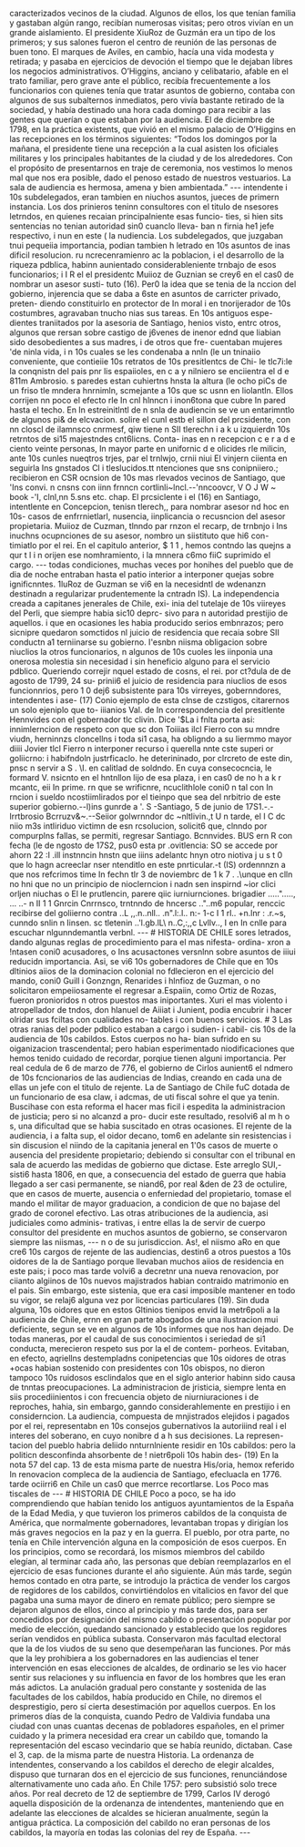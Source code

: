 caracterizados vecinos de la ciudad. Algunos de ellos, los que tenían familia y gastaban algún rango, recibían numerosas visitas; pero otros vivían en un grande aislamiento. El presidente XiuRoz de Guzmán era un tipo de los primeros; y sus salones fueron el centro de reunión de las personas de buen tono. El marques de Aviles, en cambio, hacía una vida modesta y retirada; y pasaba en ejercicios de devoción el tiempo que le dejaban libres los negocios administrativos. O’Higgins, anciano y celibatario, afable en el trato familiar, pero grave ante el público, recibía frecuentemente a los funcionarios con quienes tenía que tratar asuntos de gobierno, contaba con algunos de sus subalternos inmediatos, pero vivía bastante retirado de la sociedad, y había destinado una hora cada domingo para recibir a las gentes que querían o que estaban por la audiencia. El de diciembre de 1798, en la práctica existents, que vivió en el mismo palacio de O’Higgins en las recepciones en los términos siguientes: “Todos los domingos por la mañana, el presidente tiene una recepción a la cual asisten los oficiales militares y los principales habitantes de la ciudad y de los alrededores. Con el propósito de presentarnos en traje de ceremonia, nos vestimos lo menos mal que nos era posible, dado el penoso estado de nuestros vestuarios. La sala de audiencia es hermosa, amena y bien ambientada.” --- intendente i 10s subdelegados, eran tambien en niuchos asuntos, jueces de primern instancia. Los dos prinieros teninn consultores con el titulo de nsesores letrndos, en quienes recaian principalniente esas funcio- ties, si hien sits sentencias no tenian autoridad sin0 cuanclo Ileva- ban n firnia he1 jefe respectivo, i nun en este ( la nudiencia. Los subdelegados, que juzgaban tnui pequeiia importancia, podian tambien h letrado en 10s asuntos de inas dificil resolucion. ru ncrecenramienro ac la poblacion, i el desarrollo de la riqueza pdblica, habinn aunientado considerableniente trnbajo de esos funcionarios; i I R el el presidentc Muiioz de Guznian se crey6 en el cas0 de nombrar un asesor susti- tuto (16). Per0 la idea que se tenia de la nccion del gobierno, injerencia que se daba a 6ste en asuntos de carricter privado, preten- diendo constituirlo en protector de In moral i en tnorijerador de 10s costumbres, agravaban tnucho nias sus tareas. En 10s antiguos espe- dientes traniitados por la asesoria de Santiago, henios visto, entrc otros, algunos que rersan sobre castigo de j6venes de inenor ednd que liabian sido desobedientes a sus madres, i de otros que fre- cuentaban mujeres 'de ninla vida, i n 10s cuales se les condenaba a nnln (le un tninaiio conveniente, que contieiie 10s retratos de 10s presitlentcs de Chi- le tlc7i:le la conqnistn del pais pnr lis espaiioles, en c a y nilniero se enciientra el d e 811m Ambrosio. s paredes estan cuhiertns hnsta la altura (le ocho piCs de un friso tle mndera hnrnimln, scmejante a 10s que sc usnn en liolantln. Ellos corrijen nn poco el efecto rle In cnl hlnncn i inon6tona que cubre In pared hasta el techo. En In estreinitlntl de n snla de audiencin se ve un entarimntlo de algunos pi&#x26; de elcvacion. solire el cunl estb el sillon del prcsidente, con nn closcl de ilamnsco cnrmesf, qiw tiene n SII tlerechn i a k u izquierdn 10s retrntos de si15 majestndes cnt6licns. Conta- inas en n recepcion c e r a d e ciento veinte personas, In mayor parte en unifornic d e olicides rle milicin, ante 10s cunles nueqtros trjes, par el trnlwjo, crnii niui El vinjern ciienta en seguirla Ins gnstados Cl i tleslucidos.tt ntenciones que sns conipniiero.; recibieron en CSR ocnsion de 10s mas rlevados vecinos de Santiago, que 'Ins convi. n cnsns con iinn frnncn cortlinli~lncl.--\'nncoovcr, V O J W ~ book -\'I, clnl,nn 5.sns etc. chap. El prcsiclente i el (16) en Santiago, intentlente en Concepcion, tenisn tlerech,, para nombrar asesor nd hoc en 10s- casos de enfrrnietlarl, nusencia, iinplicancia o recusncion del asesor propietaria. Muiioz de Cuzman, tlnndo par rnzon el recarp, de trnbnjo i Ins inuchns ocupnciones de su asesor, nombro un siistituto que hi6 con- timiatlo por el rei. En el capitulo anterior, $ 1 1 , hemos contndo las quejns a qur t l i n orijen ese nomhramiento, i la mnnera c6mo fiiC suprimido el cargo. --- todas condiciones, muchas veces por honihes del pueblo que de dia de noche entraban hasta el patio interior a interponer quejas sobre ignificnntes. 1luRoz de Guzman se vi6 en la necesidntl de wdenanzn destinadn a regularizar prudentemente la cntradn IS). La independencia creada a capitanes jenerales de Chile, exi- inia del tutelaje de 10s viireyes del Perli, que siempre habia sic10 deprc- sivo para n autoridad prestijio de aquellos. i que en ocasiones les habia producido serios embnrazos; pero sicnipre quedaron somctidos nl juicio de residencia que recaia sobre SII conductn a1 terniinarse su gobierno. I'esnbn niisma obligacion sobre niuclios la otros funcionarios, n algunos de 10s cuoles les iinponia una onerosa molestia sin necesidad i sin heneficio alguno para el servicio pdblico. Queriendo correjir nquel estado de cosns, el rei. por ct?dula de de agosto de 1799, 24 su- prinii6 el juicio de residencia para niuclios de esos funcionnrios, pero 1 0 dej6 subsistente para 10s virreyes, gobernndores, intendentes i ase- (17) Conio ejemplo de esta clnse de czstigos, citarernos un solo ejeniplo que to- iiianios Val. de In correspondencia del presitlente Hennvides con el gobernador tlc clivin. Dice '$La i fnlta porta asi: innimlerncion de respeto con que sc don Toiiias ilcl Fierro con su mndre viudn, herninnzs cloncellns i toda si1 casa, ha obligndo a su liermmo mayor diiii Jovier tlcl Fierro n interponer recurso i querella nnte cste superi or goliicrno: i habifndoln justrficaclo. he deterininado, por clrcreto de este din, pnsc n servir a S . \I. en calitlad de soldndo. En cuya consecocncia, le formard V. nsicnto en el hntnllon lijo de esa plaza, i en cas0 de no h a k r mcantc, eii In prime. rn que se wrificnre, ncuclithlole coni0 n tal con In rncion i sueldo ncostiimlirados por el tieinpo que sea del nrbitrio de este superior gobierno.--l)ins gunrde a \'. S -Santiago, 5 de junio de 17S1.-.-lrrtbrosio Bcrruzv&#x26;~.--Seiior golwrnndor dc \~nltlivin.,t U n tarde, el I C dc niio m3s intliriduo victimn de esn rcsolucion, solicit6 que, clnndo por compurplns fallas, se permiti, regresar Santiago. Bcnnvides. BUS ern R con fecha (le de ngosto de 17S2, pus0 esta pr .ovitlencia: SO se accede por ahorn 22 :I .ill instnncin hnstn que iiins adelantc hnyn otro niotiva j u s t 0 que lo hagn acreeclar nser ntenditlo en este pnrticular.-t (IS) ordennnzn a que nos refcrimos time In fechn tlr 3 de noviembrc de 1 k 7 . .\unque en clln no hni que no un principio de nioclerncion i nadn sen inspirnd ~ior clici orljen niuchas o El le prutlencin, parere qiic iurniurnciones. brigadier ....."....., ... ..- n II 1 1 Gnrcin Cnrrnsco, trntnndo de hncersc .."..m6 popular, renccic recibirse del goliierno contra ..L ,,.n..nll.. .n".l:.l.. n:- 1-c I 1 rl.. +n.lnr : .r.~s, cunndo snlin n Iinsen. sc tletenin ..'l.gb.lL\ n..C,:,,c Lvllv.., I en In cnlle para escuchar nlgunndemantla verbnl. --- # HISTORIA DE CHILE sores letrados, dando algunas reglas de procedimiento para el mas nifesta- ordina- xron a !ntasen coni0 acusadores, o Ins acusactones versnlnn sobre asuntos de iiiui reducidn importancia. Asi, se vi6 10s gobernadores de Chile que en 10s dltinios aiios de la dominacion colonial no fdlecieron en el ejercicio del mando, coni0 Guill i Gonzngn, Renarides i hlnfioz de Guzman, o no solicitaron empeiiosamente el regresar a.Espaiin, como Ortiz de Rozas, fueron pronioridos n otros puestos mas iniportantes. Xuri el mas violento i atropellador de tndos, don hlanuel de Aiiiat i Junient, podia encubrir i hacer olridar sus fciltas con cualidades no- tables i con buenos servicios. # 3 Las otras ranias del poder pdblico estaban a cargo i sudien- i cabil- cis 10s de la audiencia de 10s cabildos. Estos cuerpos no ha- bian sufrido en su oiganizacion trascendental; pero habian esperimentado niodificaciones que hemos tenido cuidado de recordar, porqiue tienen alguni importancia. Per real cedula de 6 de marzo de 776, el gobierno de Cirlos aunient6 el ndmero de 10s fcncionarios de las audiencias de Indias, creando en cada una de ellas un jefe con el titulo de rejente. La de Santiago de Chile fuC dotada de un funcionario de esa claw, i adcmas, de uti fiscal sohre el que ya tenin. Buscihase con esta reforma el hacer mas ficil i espedita la administracion de justicia; pero si no alcanzd a pro- ducir este resultado, resolvi6 al m h o s, una dificultad que se habia suscitado en otras ocasiones. El rejente de la audiencia, i a falta sup, el oidor decano, tom6 en adelante sin resistencias i sin discusion el niindo de la capitania jeneral en 1'0s casos de muerte o ausencia del presidente propietario; debiendo si consultar con el tribunal en sala de acuerdo las medidas de gobierno que dictase. Este arreglo SUI,- sisti6 hasta 1806, en que, a consecuencia del estado de guerra que habia llegado a ser casi permanente, se niand6, por real &#x26;den de 23 de octulire, que en casos de muerte, ausencia o enferniedad del propietario, tomase el mando el militar de mayor graduacion, a condicion de que no bajase del grado de coronel efectivo. Las otras atribuciones de la audiencia, asi judiciales como adminis- trativas, i entre ellas la de servir de cuerpo consultor del presidente en muchos asuntos de gobierno, se conservaron siempre las niismas, --- n o de su jurisdiccion. As!, el niismo aRo en que cre6 10s cargos de rejente de las audiencias, destin6 a otros puestos a 10s oidores de la de Santiago porque llevaban muchos aiios de residencia en este pais; i poco mas tarde volvi6 a decretnr una nueva renovacion, por ciianto algiinos de 10s nuevos majistrados habian contraido matrimonio en el pais. Sin embargo, este sistenia, que era casi imposible mantener en todo su vigor, se relaj6 alguna vez por licencias particulares (19). Sin duda alguna, 10s oidores que en estos Gltinios tienipos envid la metr6poli a la audiencia de Chile, ernn en gran parte abogados de una ilustracion mui deficiente, segun se ve en algunos de 10s informes que nos han dejado. De todas maneras, por el caudal de sus conocimientos i seriedad de si1 conducta, merecieron respeto sus por la el de contem- porheos. Evitaban, en efecto, aqriellns destempladns conipetencias que 10s oidores de otras +ocas habian sostenido con presidentes con 10s obispos, no dieron tampoco 10s ruidosos esclindalos que en el siglo anterior habinn sido causa de tnntas preocupaciones. La administracion de jristicia, siempre lenta en siis procediinientos i con frecuencia objeto de niurniuraciones i de reproches, hahia, sin embargo, ganndo considerahlemente en prestijio i en considerncion. La audiencia, compuesta de mnjistrados elejidos i pagados por el rei, representabn en 10s consejos gubernativos la autoriiind real i el interes del soberano, en cuyo nonibre d a h sus decisiones. La represen- tacion del pueblo habria deliido nnturnlniente residir en 10s cabildos: pero la politicn desconfinda ahsorbente de ! nietr6poli 10s habin des- (19) En la nota 57 del cap. 13 de esta misma parte de nuestra His/oria, hemox referido In renovacion compleca de la audiencia de Santiago, efecluacla en 1776. tarde ociirri6 en Chile un cas0 que merrce recortlarse. Los Poco mas tiscales de --- # HISTORIA DE CHILE Poco a poco, se ha ido comprendiendo que habían tenido los antiguos ayuntamientos de la España de la Edad Media, y que tuvieron los primeros cabildos de la conquista de América, que normalmente gobernadores, levantaban tropas y dirigían los más graves negocios en la paz y en la guerra. El pueblo, por otra parte, no tenía en Chile intervención alguna en la composición de esos cuerpos. En los principios, como se recordará, los mismos miembros del cabildo elegían, al terminar cada año, las personas que debían reemplazarlos en el ejercicio de esas funciones durante el año siguiente. Aún más tarde, según hemos contado en otra parte, se introdujo la práctica de vender los cargos de regidores de los cabildos, convirtiéndolos en vitalicios en favor del que pagaba una suma mayor de dinero en remate público; pero siempre se dejaron algunos de ellos, cinco al principio y más tarde dos, para ser concedidos por designación del mismo cabildo o presentación popular por medio de elección, quedando sancionado y establecido que los regidores serían vendidos en pública subasta. Conservaron más facultad electoral que la de los viudos de su seno que desempeñaran las funciones. Por más que la ley prohibiera a los gobernadores en las audiencias el tener intervención en esas elecciones de alcaldes, de ordinario se les vio hacer sentir sus relaciones y su influencia en favor de los hombres que les eran más adictos. La anulación gradual pero constante y sostenida de las facultades de los cabildos, había producido en Chile, no diremos el desprestigio, pero sí cierta desestimación por aquellos cuerpos. En los primeros días de la conquista, cuando Pedro de Valdivia fundaba una ciudad con unas cuantas decenas de pobladores españoles, en el primer cuidado y la primera necesidad era crear un cabildo que, tomando la representación del escaso vecindario que se había reunido, dictaban. Case el 3, cap. de la misma parte de nuestra Historia. La ordenanza de intendentes, conservando a los cabildos el derecho de elegir alcaldes, dispuso que turnaran dos en el ejercicio de sus funciones, renunciándose alternativamente uno cada año. En Chile 1757: pero subsistió solo trece años. Por real decreto de 12 de septiembre de 1799, Carlos IV derogó aquella disposición de la ordenanza de intendentes, manteniendo que en adelante las elecciones de alcaldes se hicieran anualmente, según la antigua práctica. La composición del cabildo no eran personas de los cabildos, la mayoría en todas las colonias del rey de España. ---
